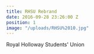 ```yaml
---
title: RHSU Rebrand
date: 2016-09-28 23:26:00 Z
position: 1
image: "/uploads/RHSU%2010.jpg"
---
```


Royal Holloway Students' Union 